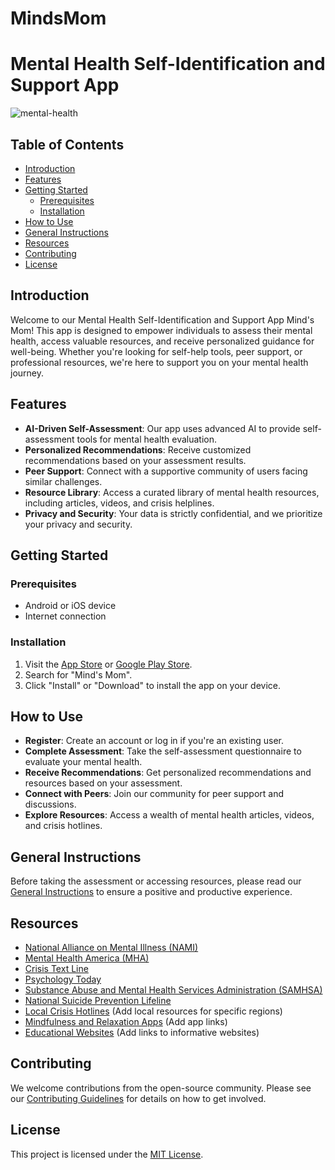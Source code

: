 # MindsMom
# Mental Health Self-Identification and Support App

![mental-health](https://github.com/adityaanandz/MindsMom/assets/82191607/a0f4bfb7-31ee-4207-bab8-303a11cd5b38)
## Table of Contents

- [Introduction](#introduction)
- [Features](#features)
- [Getting Started](#getting-started)
  - [Prerequisites](#prerequisites)
  - [Installation](#installation)
- [How to Use](#how-to-use)
- [General Instructions](#general-instructions)
- [Resources](#resources)
- [Contributing](#contributing)
- [License](#license)

## Introduction

Welcome to our Mental Health Self-Identification and Support App Mind's Mom! This app is designed to empower individuals to assess their mental health, access valuable resources, and receive personalized guidance for well-being. Whether you're looking for self-help tools, peer support, or professional resources, we're here to support you on your mental health journey.

## Features

- **AI-Driven Self-Assessment**: Our app uses advanced AI to provide self-assessment tools for mental health evaluation.
- **Personalized Recommendations**: Receive customized recommendations based on your assessment results.
- **Peer Support**: Connect with a supportive community of users facing similar challenges.
- **Resource Library**: Access a curated library of mental health resources, including articles, videos, and crisis helplines.
- **Privacy and Security**: Your data is strictly confidential, and we prioritize your privacy and security.

## Getting Started

### Prerequisites

- Android or iOS device
- Internet connection

### Installation

1. Visit the [App Store](#) or [Google Play Store](#).
2. Search for "Mind's Mom".
3. Click "Install" or "Download" to install the app on your device.

## How to Use

- **Register**: Create an account or log in if you're an existing user.
- **Complete Assessment**: Take the self-assessment questionnaire to evaluate your mental health.
- **Receive Recommendations**: Get personalized recommendations and resources based on your assessment.
- **Connect with Peers**: Join our community for peer support and discussions.
- **Explore Resources**: Access a wealth of mental health articles, videos, and crisis hotlines.

## General Instructions

Before taking the assessment or accessing resources, please read our [General Instructions](general-instructions.md) to ensure a positive and productive experience.

## Resources

- [National Alliance on Mental Illness (NAMI)](https://www.nami.org)
- [Mental Health America (MHA)](https://www.mhanational.org)
- [Crisis Text Line](https://www.crisistextline.org)
- [Psychology Today](https://www.psychologytoday.com)
- [Substance Abuse and Mental Health Services Administration (SAMHSA)](https://www.samhsa.gov)
- [National Suicide Prevention Lifeline](https://www.suicidepreventionlifeline.org)
- [Local Crisis Hotlines](#) (Add local resources for specific regions)
- [Mindfulness and Relaxation Apps](#) (Add app links)
- [Educational Websites](#) (Add links to informative websites)

## Contributing

We welcome contributions from the open-source community. Please see our [Contributing Guidelines](contributing.md) for details on how to get involved.

## License

This project is licensed under the [MIT License](LICENSE).
